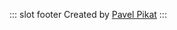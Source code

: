 ﻿---
home: true
heroText: TODO
tagline: TODO tagline
actionText: Get Started →
actionLink: /get-started/
features:
- title: Todo
  details: Todo
- title: Todo
  details: Todo
- title: Todo
  details: Todo
---

::: slot footer
Created by [Pavel Pikat](https://www.linkedin.com/in/pikat/)
:::
